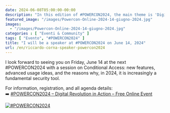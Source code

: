 ```yaml
---
date: 2024-06-08T05:00:00-00:00
description: "In this edition of #POWERCON2024, the main theme is 'Digital Revolution in Action', an invitation to immerse yourself in the transformations that are redefining our world."
featured_image: "/images/Powercon-Online-2024-14-giugno-2024.jpg"
images:
  - "/images/Powercon-Online-2024-14-giugno-2024.jpg"
categories : [ "Eventi & Community" ]
tags: [ "Evento", "#POWERCON2024" ]
title: "I will be a speaker at #POWERCON2024 on June 14, 2024"
url: /en/riccardo-corna-speaker-powercon2024
---
```

I look forward to seeing you on Friday, June 14 at the next #POWERCON2024 with a session on Conditional Access: new features, advanced usage ideas, and the reasons why, in 2024, it is increasingly a fundamental security tool.

For information, registration, and all agenda details:  
➡️ [#POWERCON2024 – Digital Revolution in Action – Free Online Event](https://www.ictpower.it/events/powercon2024-rivoluzione-digitale-in-azione-evento-online-gratuito.htm)

[![#POWERCON2024](/images/Powercon-Online-2024-14-giugno-2024.jpg)](https://www.ictpower.it/events/powercon2024-rivoluzione-digitale-in-azione-evento-online-gratuito.htm)

